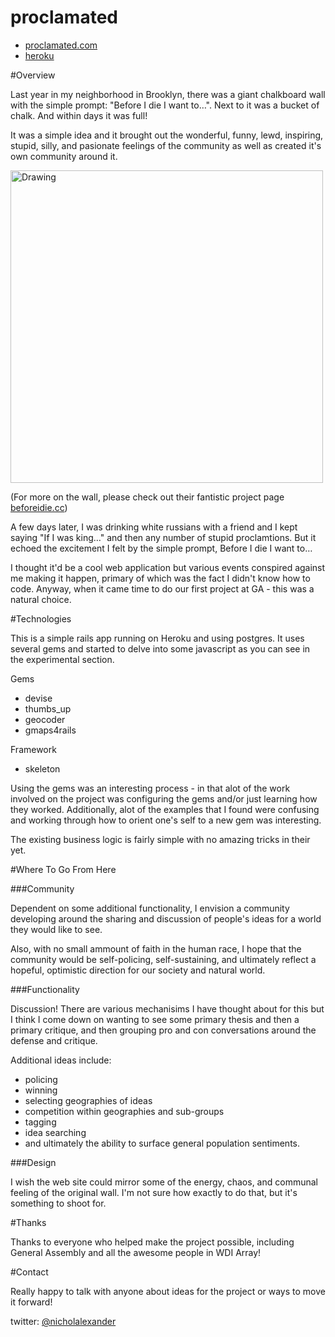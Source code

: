 proclamated
==========

* [proclamated.com](http://proclamated.com)
* [heroku](http://fast-cove-9348.herokuapp.com/)


#Overview

Last year in my neighborhood in Brooklyn, there was a giant chalkboard wall with the simple prompt: "Before I die I want to…".  Next to it was a bucket of chalk.  And within days it was full!
 
It was a simple idea and it brought out the wonderful, funny, lewd, inspiring, stupid, silly, and pasionate feelings of the community as well as created it's own community around it.

<img src="http://beforeidie.cc/assets/images/walls/brooklyn-usa/910/Brooklyn-910-2.jpg" alt="Drawing" style="width: 500px;"/>

(For more on the wall, please check out their fantistic project page [beforeidie.cc](http://beforeidie.cc/))

A few days later, I was drinking white russians with a friend and I kept saying "If I was king…" and then any number of stupid proclamtions.  But it echoed the excitement I felt by the simple prompt, Before I die I want to… 

I thought it'd be a cool web application but various events conspired against me making it happen, primary of which was the fact I didn't know how to code.  Anyway, when it came time to do our first project at GA - this was a natural choice.

#Technologies

This is a simple rails app running on Heroku and using postgres.   It uses several gems and started to delve into some javascript as you can see in the experimental section.

Gems

* devise
* thumbs_up
* geocoder
* gmaps4rails

Framework

* skeleton

Using the gems was an interesting process - in that alot of the work involved on the project was configuring the gems and/or just learning how they worked.  Additionally, alot of the examples that I found were confusing and working through how to orient one's self to a new gem was interesting.

The existing business logic is fairly simple with no amazing tricks in their yet.

#Where To Go From Here

###Community

Dependent on some additional functionality, I envision a community developing around the sharing and discussion of people's ideas for a world they would like to see.  

Also, with no small ammount of faith in the human race, I hope that the community would be self-policing, self-sustaining, and ultimately reflect a hopeful, optimistic direction for our society and natural world.

###Functionality 

Discussion!  There are various mechanisims I have thought about for this but I think I come down on wanting to see some primary thesis and then a primary critique, and then grouping pro and con conversations around the defense and critique.

Additional ideas include:

* policing
* winning
* selecting geographies of ideas
* competition within geographies and sub-groups
* tagging
* idea searching
* and ultimately the ability to surface general population sentiments.  

###Design

I wish the web site could mirror some of the energy, chaos, and communal feeling of the original wall.  I'm not sure how exactly to do that, but it's something to shoot for.

#Thanks

Thanks to everyone who helped make the project possible, including General Assembly and all the awesome people in WDI Array!  

#Contact

Really happy to talk with anyone about ideas for the project or ways to move it forward!

twitter: [@nicholalexander](http://twitter.com/nicholalexander)

